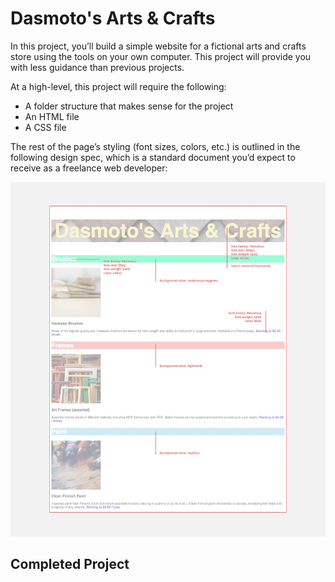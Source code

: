 # Dasmoto's Arts & Crafts

In this project, you’ll build a simple website for a fictional arts and crafts store using the tools on your own computer. This project will provide you with less guidance than previous projects.

At a high-level, this project will require the following:

- A folder structure that makes sense for the project
- An HTML file
- A CSS file

The rest of the page’s styling (font sizes, colors, etc.) is outlined in the following design spec, which is a standard document you’d expect to receive as a freelance web developer:

![Spec Page!](./spec.jpg)


## Completed Project
